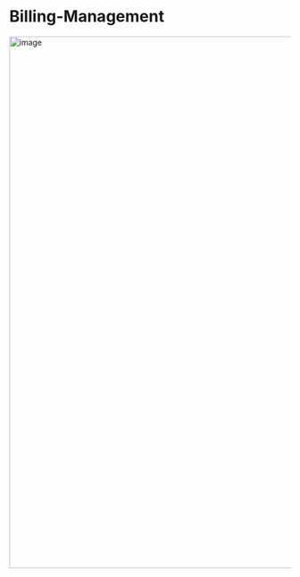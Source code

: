 # Billing-Management


<img width="951" alt="image" src="https://user-images.githubusercontent.com/98281711/178154050-73fee653-fcfe-4d80-a93a-1232c696d400.png">
